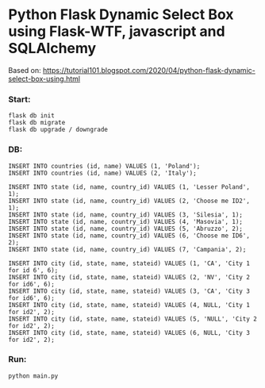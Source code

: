 # Python Flask Dynamic Select Box using Flask-WTF, javascript and SQLAlchemy
Based on: https://tutorial101.blogspot.com/2020/04/python-flask-dynamic-select-box-using.html

### Start:
```
flask db init
flask db migrate
flask db upgrade / downgrade
```

### DB:
```
INSERT INTO countries (id, name) VALUES (1, 'Poland');
INSERT INTO countries (id, name) VALUES (2, 'Italy');
```
```
INSERT INTO state (id, name, country_id) VALUES (1, 'Lesser Poland', 1);
INSERT INTO state (id, name, country_id) VALUES (2, 'Choose me ID2', 1);
INSERT INTO state (id, name, country_id) VALUES (3, 'Silesia', 1);
INSERT INTO state (id, name, country_id) VALUES (4, 'Masovia', 1);
INSERT INTO state (id, name, country_id) VALUES (5, 'Abruzzo', 2);
INSERT INTO state (id, name, country_id) VALUES (6, 'Choose me ID6', 2);
INSERT INTO state (id, name, country_id) VALUES (7, 'Campania', 2);
```
```
INSERT INTO city (id, state, name, stateid) VALUES (1, 'CA', 'City 1 for id 6', 6);
INSERT INTO city (id, state, name, stateid) VALUES (2, 'NV', 'City 2 for id6', 6);
INSERT INTO city (id, state, name, stateid) VALUES (3, 'CA', 'City 3 for id6', 6);
INSERT INTO city (id, state, name, stateid) VALUES (4, NULL, 'City 1 for id2', 2);
INSERT INTO city (id, state, name, stateid) VALUES (5, 'NULL', 'City 2 for id2', 2);
INSERT INTO city (id, state, name, stateid) VALUES (6, NULL, 'City 3 for id2', 2);
```

### Run:
```
python main.py
```
